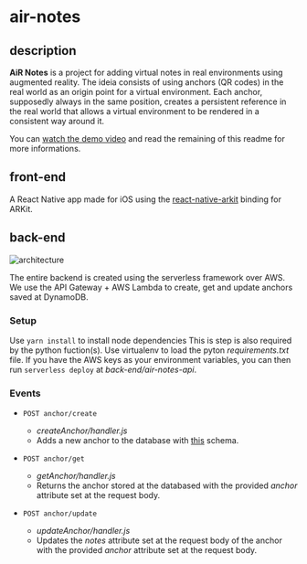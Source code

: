# air-notes

## description

**AiR Notes** is a project for adding virtual notes in real environments using augmented reality. The ideia consists of using anchors (QR codes) in the real world as an origin point for a virtual environment. Each anchor, supposedly always in the same position, creates a persistent reference in the real world that allows a virtual environment to be rendered in a consistent way around it.

You can [watch the demo video](https://www.youtube.com/watch?v=mjiqurlNFDs) and read the remaining of this readme for more informations.

## front-end

A React Native app made for iOS using the [react-native-arkit](https://github.com/react-native-ar/react-native-arkit) binding for ARKit.

## back-end

![architecture](https://i.imgur.com/7qro8w0.png)

The entire backend is created using the serverless framework over AWS. We use the API Gateway + AWS Lambda to create, get and update anchors saved at DynamoDB.

### Setup

Use `yarn install` to install node dependencies This is step is also required by the python fuction(s). Use virtualenv to load the pyton *requirements.txt* file. If you have the AWS keys as your environment variables, you can then run `serverless deploy` at *back-end/air-notes-api*.

### Events

* ```POST anchor/create```
    * *createAnchor/handler.js*
    * Adds a new anchor to the database with [this](createAnchor/schema.js) schema.

* ```POST anchor/get```
    * *getAnchor/handler.js*
    * Returns the anchor stored at the databased with the provided *anchor* attribute set at the request body.

* ```POST anchor/update```
    * *updateAnchor/handler.js*
    * Updates the *notes* attribute set at the request body of the anchor with the provided *anchor* attribute set at the request body.
